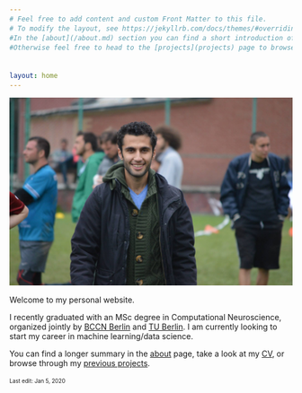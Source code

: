 ```yaml
---
# Feel free to add content and custom Front Matter to this file.
# To modify the layout, see https://jekyllrb.com/docs/themes/#overriding-theme-defaults
#In the [about](/about.md) section you can find a short introduction of my background.
#Otherwise feel free to head to the [projects](projects) page to browse some of my previous work.


layout: home
---
```

![profile](/assets/profile2.jpg)

Welcome to my personal website.

I recently graduated with an MSc degree in Computational Neuroscience, organized jointly by [BCCN Berlin](https://www.bccn-berlin.de/) and [TU Berlin](https://www.tu.berlin/en/). I am currently looking to start my career in machine learning/data science.

You can find a longer summary in the [about](/about) page, take a look at my [CV](/assets/CV_Huseyin_Camalan.pdf), or browse through my [previous projects](/projects).


<sub><sup>Last edit: Jan 5, 2020</sup></sub>

